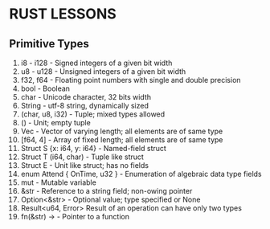 # RUST LESSONS

## Primitive Types
1. i8 - i128 - Signed integers of a given bit width
2. u8 - u128 - Unsigned integers of a given bit width
3. f32, f64 - Floating point numbers with single and double precision
4. bool - Boolean
5. char - Unicode character, 32 bits width
6. String - utf-8 string, dynamically sized
7. (char, u8, i32) - Tuple; mixed types allowed
8. () - Unit; empty tuple
9. Vec<f64> - Vector of varying length; all elements are of same type
10. [f64, 4] - Array of fixed length; all elements are of same type
11. Struct S {x: i64, y: i64} - Named-field struct
12. Struct T (i64, char) - Tuple like struct
13. Struct E - Unit like struct; has no fields
14. enum Attend { OnTime, u32 } - Enumeration of algebraic data type fields
15. mut - Mutable variable
16. &str - Reference to a string field; non-owing pointer
17. Option<&str> - Optional value; type specified or None
18. Result<u64, Error> Result of an operation can have only two types
19. fn(&str) -> - Pointer to a function